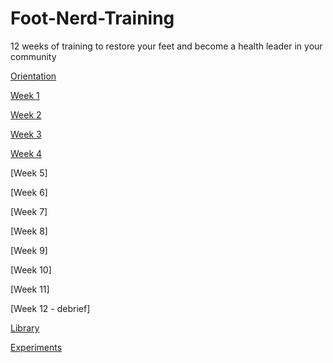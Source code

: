 # Foot-Nerd-Training

12 weeks of training to restore your feet and become a health leader in your community

[Orientation](https://github.com/NobodyCaribou/Foot-Nerd-Training/blob/main/Orientation)

[Week 1](https://github.com/NobodyCaribou/Foot-Nerd-Training/blob/main/week%201)

[Week 2](https://github.com/NobodyCaribou/Foot-Nerd-Training/blob/main/week%202)

[Week 3](https://github.com/NobodyCaribou/Foot-Nerd-Training/blob/main/week%203)

[Week 4](https://github.com/NobodyCaribou/Foot-Nerd-Training/blob/main/week%204)

[Week 5]

[Week 6]

[Week 7]

[Week 8]

[Week 9]

[Week 10]

[Week 11]

[Week 12 - debrief]

[Library](https://github.com/NobodyCaribou/Foot-Nerd-Training/blob/main/Nerd%20Library%20(resources))

[Experiments](https://github.com/NobodyCaribou/Foot-Nerd-Training/blob/main/02%20-%20Experiments)
